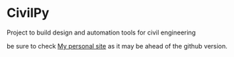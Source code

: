 # CivilPy

Project to build design and automation tools for civil engineering

be sure to check [My personal site](https://daneparks.com/Dane/civiply.git) as it may be ahead of the github version.
